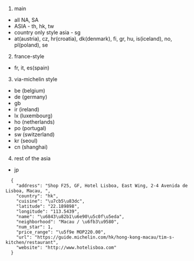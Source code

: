 1. main
  * all NA, SA
  * ASIA - th, hk, tw
  * country only style asia - sg
  * at(austria), cz, hr(croatia), dk(denmark), fi, gr, hu, is(iceland), no, pl(poland), se

2. france-style
  * fr, it, es(spain)

3. via-michelin style
  * be (belgium)
  * de (germany)
  * gb
  * ir (ireland)
  * lx (luxembourg)
  * ho (netherlands)
  * po (portugal)
  * sw (switzerland)
  * kr (seoul)
  * cn (shanghai)

4. rest of the asia
  * jp

```
  {
    "address": "Shop F25, GF, Hotel Lisboa, East Wing, 2-4 Avenida de Lisboa, Macau, ",
    "country": "hk",
    "cuisine": "\u7cb5\u83dc",
    "latitude": "22.189898",
    "longitude": "113.5439",
    "name": "\u6843\u82b1\u6e90\u5c0f\u5eda",
    "neighborhood": "Macau / \u6fb3\u9580",
    "num_star": 1,
    "price_range": "\u5f9e MOP220.00",
    "url": "https://guide.michelin.com/hk/hong-kong-macau/tim-s-kitchen/restaurant",
    "website": "http://www.hotelisboa.com"
  }
```
